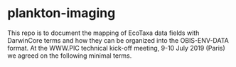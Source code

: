 # plankton-imaging

This repo is to document the mapping of EcoTaxa data fields with DarwinCore terms and how they can be organized into the OBIS-ENV-DATA format. At the WWW.PIC technical kick-off meeting, 9-10 July 2019 (Paris) we agreed on the following minimal terms.

